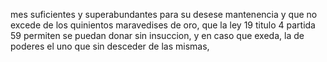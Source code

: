 mes suficientes y superabundantes para su desese mantenencia y que no excede de los quinientos maravedises de oro, que la ley 19 titulo 4 partida 59 permiten se puedan donar sin insuccion, y en caso que exeda, la de poderes el uno que sin desceder de las mismas,